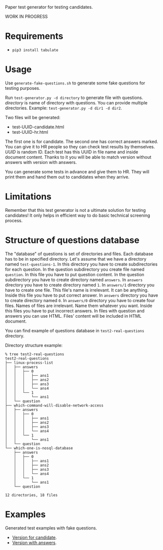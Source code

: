 Paper test generator for testing candidates.

WORK IN PROGRESS

# Requirements
* `pip3 install tabulate`

# Usage
Use `generate-fake-questions.sh` to generate some fake questions for testing purposes.

Run `test-generator.py -d directory` to generate file with questions.
_directory_ is name of directory with questions.
You can provide multiple directories. Example: `test-generator.py -d dir1 -d dir2`.

Two files will be generated:
* test-UUID-candidate.html
* test-UUID-hr.html

The first one is for candidate.
The second one has correct answers marked. You can give it to HR people so they can check test results by themselves.
_UUID_ is random ID. Each test has this UUID in file name and inside document content. Thanks to it you will be able to match version without answers with version with answers.

You can generate some tests in advance and give them to HR. They will print them and hand them out to candidates when they arrive.

# Limitations
Remember that this test generator is not a ultimate solution for testing candidates!
It only helps in efficient way to do basic technical screening process.

# Structure of questions database
The "database" of questions is set of directories and files.
Each database has to be in specified directory. Let's assume that we have a directory named `test-questions-1`.
In this directory you have to create subdirectories for each question.
In the question subdirectory you create file named `question`. In this file you have to put question content.
In the question subdirectory you have to create directory named `answers`.
In `answers` directory you have to create directory named `1`.
In `answers/1` directory you have to create one file. This file's name is irrelevant. It can be anything. Inside this file you have to put correct answer.
In `answers` directory you have to create directory named `0`.
In `answers/0` directory you have to create four files. Names of files are irrelevant. Name them whatever you want. Inside this files you have to put incorrect answers.
In files with question and answers you can use HTML. Files' content will be included in HTML document.

You can find example of questions database in `test2-real-questions` directory.

Directory structure example:
```
% tree test2-real-questions
test2-real-questions
├── linux-process-list
│   ├── answers
│   │   ├── 0
│   │   │   ├── ans1
│   │   │   ├── ans2
│   │   │   ├── ans3
│   │   │   └── ans4
│   │   └── 1
│   │       └── ans1
│   └── question
├── which-command-will-disable-network-access
│   ├── answers
│   │   ├── 0
│   │   │   ├── ans1
│   │   │   ├── ans2
│   │   │   ├── ans3
│   │   │   └── ans4
│   │   └── 1
│   │       └── ans1
│   └── question
└── which-one-is-nosql-database
    ├── answers
    │   ├── 0
    │   │   ├── ans1
    │   │   ├── ans2
    │   │   ├── ans3
    │   │   └── ans4
    │   └── 1
    │       └── ans1
    └── question

12 directories, 18 files
```

# Examples
Generated test examples with fake questions.
* [Version for candidate](https://maciejkorzen.github.io/miniature-bassoon-example/test-candidate.html).
* [Version with answers](https://maciejkorzen.github.io/miniature-bassoon-example/test-hr.html).
